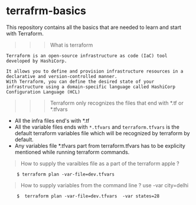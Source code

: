 # terrafrm-basics

This repository contains all the basics that are needed to learn and start with Terraform.

>>> What is terraform

```
Terraform is an open-source infrastructure as code (IaC) tool developed by HashiCorp. 

It allows you to define and provision infrastructure resources in a declarative and version-controlled manner. 
With Terraform, you can define the desired state of your infrastructure using a domain-specific language called HashiCorp Configuration Language (HCL) 
```

>>> Terraform only recognizes the files that end with *.tf or *.tfvars 

*   All the infra files end's with *.tf 
*   All the variable files ends with `*.tfvars` and `terraform.tfvars` is the default terraform variables file which will be recognized by terraform by default. 
*   Any variables file *.tfvars part from terraform.tfvars has to be explicity mentioned while running terraform commands.

> How to supply the varaibles file as a part of the terraform apple ?

```
    $ terraform plan -var-file=dev.tfvars 
```

> How to supply variables from the command line ? use -var city=delhi

```
    $  terraform plan -var-file=dev.tfvars  -var states=28
```